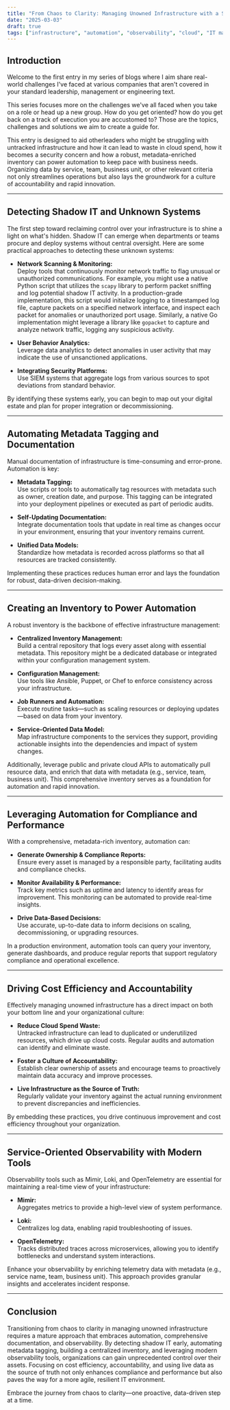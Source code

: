 ```yaml
---
title: "From Chaos to Clarity: Managing Unowned Infrastructure with a Simple Maturity Process to Gain Control"
date: "2025-03-03"
draft: true
tags: ["infrastructure", "automation", "observability", "cloud", "IT management"]
---
```


## Introduction

Welcome to the first entry in my series of blogs where I aim share real-world challenges I've faced at various companies that aren't covered in your standard leadership, management or engineering text. 

This series focuses more on the challenges we've all faced when you take on a role or head up a new group. How do you get oriented? how do you get back on a track of execution you are accustomed to? Those are the topics, challenges and solutions we aim to create a guide for. 

This entry is designed to aid otherleaders who might be struggling with untracked infrastructure and how it can lead to waste in cloud spend, how it becomes a security concern and how a robust, metadata-enriched inventory can power     automation to keep pace with business needs. Organizing data by service, team, business unit, or other relevant criteria not only streamlines operations but also lays the groundwork for a culture of accountability and rapid innovation.

---

## Detecting Shadow IT and Unknown Systems

The first step toward reclaiming control over your infrastructure is to shine a light on what's hidden. Shadow IT can emerge when departments or teams procure and deploy systems without central oversight. Here are some practical approaches to detecting these unknown systems:

- **Network Scanning & Monitoring:**  
  Deploy tools that continuously monitor network traffic to flag unusual or unauthorized communications. For example, you might use a native Python script that utilizes the `scapy` library to perform packet sniffing and log potential shadow IT activity. In a production-grade implementation, this script would initialize logging to a timestamped log file, capture packets on a specified network interface, and inspect each packet for anomalies or unauthorized port usage. Similarly, a native Go implementation might leverage a library like `gopacket` to capture and analyze network traffic, logging any suspicious activity.

- **User Behavior Analytics:**  
  Leverage data analytics to detect anomalies in user activity that may indicate the use of unsanctioned applications.

- **Integrating Security Platforms:**  
  Use SIEM systems that aggregate logs from various sources to spot deviations from standard behavior.

By identifying these systems early, you can begin to map out your digital estate and plan for proper integration or decommissioning.

---

## Automating Metadata Tagging and Documentation

Manual documentation of infrastructure is time-consuming and error-prone. Automation is key:

- **Metadata Tagging:**  
  Use scripts or tools to automatically tag resources with metadata such as owner, creation date, and purpose. This tagging can be integrated into your deployment pipelines or executed as part of periodic audits.

- **Self-Updating Documentation:**  
  Integrate documentation tools that update in real time as changes occur in your environment, ensuring that your inventory remains current.

- **Unified Data Models:**  
  Standardize how metadata is recorded across platforms so that all resources are tracked consistently.

Implementing these practices reduces human error and lays the foundation for robust, data-driven decision-making.

---

## Creating an Inventory to Power Automation

A robust inventory is the backbone of effective infrastructure management:

- **Centralized Inventory Management:**  
  Build a central repository that logs every asset along with essential metadata. This repository might be a dedicated database or integrated within your configuration management system.

- **Configuration Management:**  
  Use tools like Ansible, Puppet, or Chef to enforce consistency across your infrastructure.

- **Job Runners and Automation:**  
  Execute routine tasks—such as scaling resources or deploying updates—based on data from your inventory.

- **Service-Oriented Data Model:**  
  Map infrastructure components to the services they support, providing actionable insights into the dependencies and impact of system changes.

Additionally, leverage public and private cloud APIs to automatically pull resource data, and enrich that data with metadata (e.g., service, team, business unit). This comprehensive inventory serves as a foundation for automation and rapid innovation.

---

## Leveraging Automation for Compliance and Performance

With a comprehensive, metadata-rich inventory, automation can:

- **Generate Ownership & Compliance Reports:**  
  Ensure every asset is managed by a responsible party, facilitating audits and compliance checks.

- **Monitor Availability & Performance:**  
  Track key metrics such as uptime and latency to identify areas for improvement. This monitoring can be automated to provide real-time insights.

- **Drive Data-Based Decisions:**  
  Use accurate, up-to-date data to inform decisions on scaling, decommissioning, or upgrading resources.

In a production environment, automation tools can query your inventory, generate dashboards, and produce regular reports that support regulatory compliance and operational excellence.

---

## Driving Cost Efficiency and Accountability

Effectively managing unowned infrastructure has a direct impact on both your bottom line and your organizational culture:

- **Reduce Cloud Spend Waste:**  
  Untracked infrastructure can lead to duplicated or underutilized resources, which drive up cloud costs. Regular audits and automation can identify and eliminate waste.

- **Foster a Culture of Accountability:**  
  Establish clear ownership of assets and encourage teams to proactively maintain data accuracy and improve processes.

- **Live Infrastructure as the Source of Truth:**  
  Regularly validate your inventory against the actual running environment to prevent discrepancies and inefficiencies.

By embedding these practices, you drive continuous improvement and cost efficiency throughout your organization.

---

## Service-Oriented Observability with Modern Tools

Observability tools such as Mimir, Loki, and OpenTelemetry are essential for maintaining a real-time view of your infrastructure:

- **Mimir:**  
  Aggregates metrics to provide a high-level view of system performance.

- **Loki:**  
  Centralizes log data, enabling rapid troubleshooting of issues.

- **OpenTelemetry:**  
  Tracks distributed traces across microservices, allowing you to identify bottlenecks and understand system interactions.

Enhance your observability by enriching telemetry data with metadata (e.g., service name, team, business unit). This approach provides granular insights and accelerates incident response.

---

## Conclusion

Transitioning from chaos to clarity in managing unowned infrastructure requires a mature approach that embraces automation, comprehensive documentation, and observability. By detecting shadow IT early, automating metadata tagging, building a centralized inventory, and leveraging modern observability tools, organizations can gain unprecedented control over their assets. Focusing on cost efficiency, accountability, and using live data as the source of truth not only enhances compliance and performance but also paves the way for a more agile, resilient IT environment.

Embrace the journey from chaos to clarity—one proactive, data-driven step at a time.